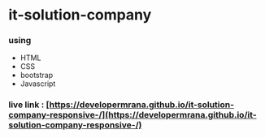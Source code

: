# it-solution-company

### using 
* HTML
* CSS
* bootstrap
* Javascript

### live link : [https://developermrana.github.io/it-solution-company-responsive-/](https://developermrana.github.io/it-solution-company-responsive-/)
